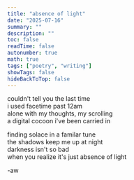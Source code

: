 ```yaml
---
title: "absence of light"
date: "2025-07-16"
summary: ""
description: ""
toc: false
readTime: false
autonumber: true
math: true
tags: ["poetry", "writing"]
showTags: false
hideBackToTop: false
---
```


couldn't tell you the last time  
i used facetime past 12am  
alone with my thoughts, my scrolling  
a digital cocoon i've been carried in   
  
finding solace in a familar tune  
the shadows keep me up at night  
darkness isn't so bad  
when you realize it's just absence of light  

-aw